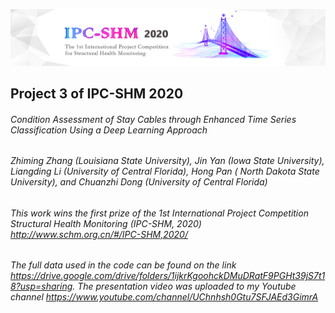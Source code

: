 ![IPC-SHM2020](IPC-SHM2020.jpg)

## Project 3 of IPC-SHM 2020
###### Condition Assessment of Stay Cables through Enhanced Time Series Classification Using a Deep Learning Approach
###### Zhiming Zhang (Louisiana State University), Jin Yan (Iowa State University), Liangding Li (University of Central Florida), Hong Pan ( North Dakota State University), and Chuanzhi Dong (University of Central Florida)
###### This work wins the first prize of the 1st International Project Competition Structural Health Monitoring (IPC-SHM, 2020) http://www.schm.org.cn/#/IPC-SHM,2020/
###### The full data used in the code can be found on the link https://drive.google.com/drive/folders/1ijkrKgoohckDMuDRatF9PGHt39jS7t18?usp=sharing. The presentation video was uploaded to my Youtube channel https://www.youtube.com/channel/UChnhsh0Gtu7SFJAEd3GimrA
